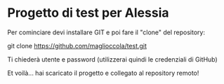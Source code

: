 # Progetto di test per Alessia

Per cominciare devi installare GIT e poi fare il "clone" del repository:

git clone https://github.com/maglioccola/test.git

Ti chiederà utente e password (utilizzerai quindi le credenziali di GitHub)

Et voilà... hai scaricato il progetto e collegato al repository remoto!
